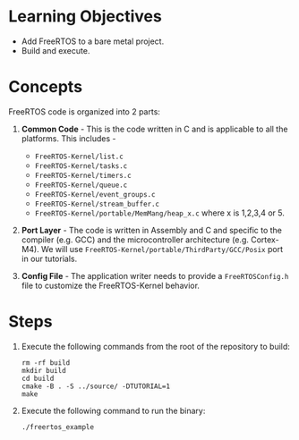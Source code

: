 # Learning Objectives
* Add FreeRTOS to a bare metal project.
* Build and execute.

# Concepts
FreeRTOS code is organized into 2 parts:
1. **Common Code** - This is the code written in C and is applicable to all the
   platforms. This includes -
   * `FreeRTOS-Kernel/list.c`
   * `FreeRTOS-Kernel/tasks.c`
   * `FreeRTOS-Kernel/timers.c`
   * `FreeRTOS-Kernel/queue.c`
   * `FreeRTOS-Kernel/event_groups.c`
   * `FreeRTOS-Kernel/stream_buffer.c`
   * `FreeRTOS-Kernel/portable/MemMang/heap_x.c` where x is 1,2,3,4 or 5.

1. **Port Layer** - The code is written in Assembly and C and specific to the
   compiler (e.g. GCC) and the microcontroller architecture (e.g. Cortex-M4).
   We will use `FreeRTOS-Kernel/portable/ThirdParty/GCC/Posix` port in our
   tutorials.

1. **Config File** - The application writer needs to provide a
   `FreeRTOSConfig.h` file to customize the FreeRTOS-Kernel behavior.

# Steps
1. Execute the following commands from the root of the repository to build:
   ```shell
   rm -rf build
   mkdir build
   cd build
   cmake -B . -S ../source/ -DTUTORIAL=1
   make
   ```

1. Execute the following command to run the binary:
   ```shell
   ./freertos_example
   ```
